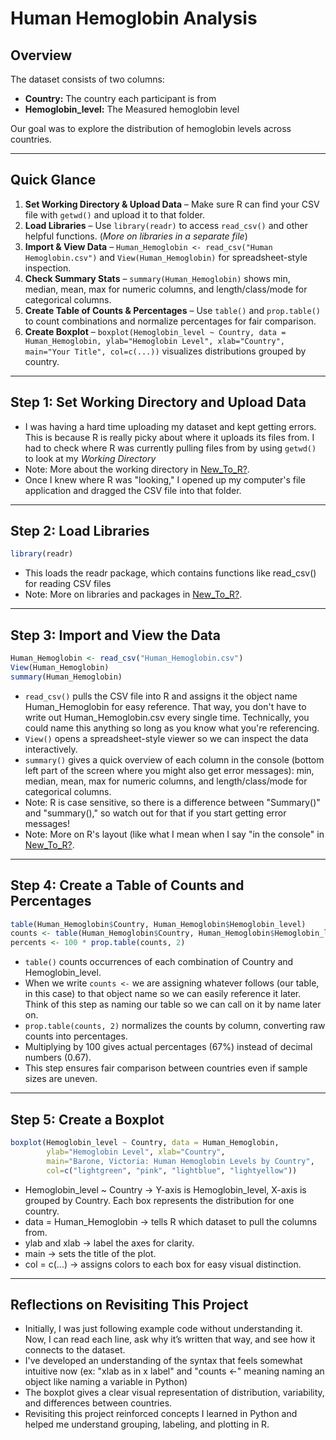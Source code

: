 # Human Hemoglobin Analysis 

## Overview 
The dataset consists of two columns:
- **Country:** The country each participant is from
- **Hemoglobin_level:** The Measured hemoglobin level

Our goal was to explore the distribution of hemoglobin levels across countries. 

--- 
## Quick Glance
1. **Set Working Directory & Upload Data** – Make sure R can find your CSV file with `getwd()` and upload it to that folder.
2. **Load Libraries** – Use `library(readr)` to access `read_csv()` and other helpful functions. (*More on libraries in a separate file*)
3. **Import & View Data** – `Human_Hemoglobin <- read_csv("Human Hemoglobin.csv")` and `View(Human_Hemoglobin)` for spreadsheet-style inspection.
4. **Check Summary Stats** – `summary(Human_Hemoglobin)` shows min, median, mean, max for numeric columns, and length/class/mode for categorical columns.
5. **Create Table of Counts & Percentages** – Use `table()` and `prop.table()` to count combinations and normalize percentages for fair comparison.
6. **Create Boxplot** – `boxplot(Hemoglobin_level ~ Country, data = Human_Hemoglobin, ylab="Hemoglobin Level", xlab="Country", main="Your Title", col=c(...))` visualizes distributions grouped by country.

---
## Step 1: Set Working Directory and Upload Data 
- I was having a hard time uploading my dataset and kept getting errors. This is because R is really picky about where it uploads its files from. I had to check where R was currently pulling files from by using `getwd()` to look at my *Working Directory*
- Note: More about the working directory in [New_To_R?](Rstudio/New_To_R?).
- Once I knew where R was "looking," I opened up my computer's file application and dragged the CSV file into that folder.

---
## Step 2: Load Libraries 
```R
library(readr)
```

- This loads the readr package, which contains functions like read_csv() for reading CSV files
- Note: More on libraries and packages in [New_To_R?](Rstudio/New_To_R?).

--- 
## Step 3: Import and View the Data 
```R
Human_Hemoglobin <- read_csv("Human_Hemoglobin.csv")
View(Human_Hemoglobin)
summary(Human_Hemoglobin)
```

- `read_csv()` pulls the CSV file into R and assigns it the object name Human_Hemoglobin for easy reference. That way, you don't have to write out Human_Hemoglobin.csv every single time. Technically, you could name this anything so long as you know what you're referencing.
- `View()` opens a spreadsheet-style viewer so we can inspect the data interactively.
- `summary()` gives a quick overview of each column in the console (bottom left part of the screen where you might also get error messages): min, median, mean, max for numeric columns, and length/class/mode for categorical columns.
- Note: R is case sensitive, so there is a difference between "Summary()" and "summary()," so watch out for that if you start getting error messages!
- Note: More on R's layout (like what I mean when I say "in the console" in [New_To_R?](Rstudio/New_To_R?).

--- 
## Step 4: Create a Table of Counts and Percentages 
```R
table(Human_Hemoglobin$Country, Human_Hemoglobin$Hemoglobin_level)
counts <- table(Human_Hemoglobin$Country, Human_Hemoglobin$Hemoglobin_level)
percents <- 100 * prop.table(counts, 2)
```

- `table()` counts occurrences of each combination of Country and Hemoglobin_level.
- When we write `counts <-` we are assigning whatever follows (our table, in this case) to that object name so we can easily reference it later. Think of this step as naming our table so we can call on it by name later on.
- `prop.table(counts, 2)` normalizes the counts by column, converting raw counts into percentages.
- Multiplying by 100 gives actual percentages (67%) instead of decimal numbers (0.67).
- This step ensures fair comparison between countries even if sample sizes are uneven. 

---
## Step 5: Create a Boxplot 
```R
boxplot(Hemoglobin_level ~ Country, data = Human_Hemoglobin, 
        ylab="Hemoglobin Level", xlab="Country", 
        main="Barone, Victoria: Human Hemoglobin Levels by Country", 
        col=c("lightgreen", "pink", "lightblue", "lightyellow"))
```
- Hemoglobin_level ~ Country → Y-axis is Hemoglobin_level, X-axis is grouped by Country. Each box represents the distribution for one country.
- data = Human_Hemoglobin → tells R which dataset to pull the columns from.
- ylab and xlab → label the axes for clarity.
- main → sets the title of the plot.
- col = c(...) → assigns colors to each box for easy visual distinction.

--- 
## Reflections on Revisiting This Project 
- Initially, I was just following example code without understanding it. Now, I can read each line, ask why it’s written that way, and see how it connects to the dataset.
- I've developed an understanding of the syntax that feels somewhat intuitive now (ex: "xlab as in x label" and "counts <-" meaning naming an object like naming a variable in Python)
- The boxplot gives a clear visual representation of distribution, variability, and differences between countries.
- Revisiting this project reinforced concepts I learned in Python and helped me understand grouping, labeling, and plotting in R.



